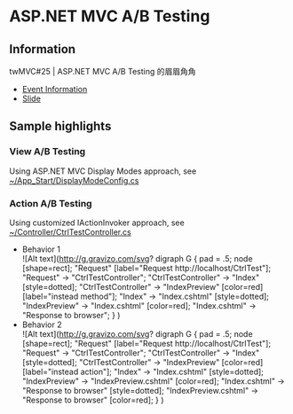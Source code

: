 ﻿# ASP.NET MVC A/B Testing

## Information

twMVC#25 | ASP.NET MVC A/B Testing 的眉眉角角

- [Event Information](https://mvc.tw/event/2016/12/24)
- [Slide](https://mvc.tw/event/2016/12/24)

## Sample highlights

### View A/B Testing

Using ASP.NET MVC Display Modes approach, see [~/App_Start/DisplayModeConfig.cs](twmvc25/App_Start/DisplayModeConfig.cs)

### Action A/B Testing

Using customized IActionInvoker approach, see [~/Controller/CtrlTestController.cs](twmvc25/Controllers/CtrlTestController.cs)

- Behavior 1  
  ![Alt text](http://g.gravizo.com/svg?
  digraph G {
  pad = .5;
  node [shape=rect];
  "Request" [label="Request http://localhost/CtrlTest"];
  "Request" -> "CtrlTestController";
  "CtrlTestController" -> "Index" [style=dotted];
  "CtrlTestController" -> "IndexPreview" [color=red][label="instead method"];
  "Index" -> "Index.cshtml" [style=dotted];
  "IndexPreview" -> "Index.cshtml" [color=red];
  "Index.cshtml" -> "Response to browser";
  }
  )
- Behavior 2  
  ![Alt text](http://g.gravizo.com/svg?
  digraph G {
  pad = .5;
  node [shape=rect];
  "Request" [label="Request http://localhost/CtrlTest"];
  "Request" -> "CtrlTestController";
  "CtrlTestController" -> "Index" [style=dotted];
  "CtrlTestController" -> "IndexPreview" [color=red][label="instead action"];
  "Index" -> "Index.cshtml" [style=dotted];
  "IndexPreview" -> "IndexPreview.cshtml" [color=red];
  "Index.cshtml" -> "Response to browser" [style=dotted];
  "IndexPreview.cshtml" -> "Response to browser" [color=red];
  }
  )
